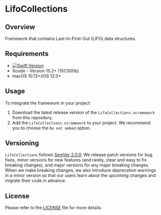 # LifoCollections

## Overview

Framework that contains Last-In-First-Out (LIFO) data structures.

## Requirements
* [![Swift Version](https://img.shields.io/badge/swift-5.10+-orange.svg)](https://swift.org/)
* Xcode - Version 15.2+ (15C500b)
* macOS 10.13+/iOS 12.0+

## Usage

To integrate the framework in your project:
1. Download the latest release version of the `LifoCollections.xcramework` from this repository.
2. Add the `LifoCollections.xcramework` to your project. We recommend you to choose the `Do not embed` option.

## Versioning

`LifoCollections` follows [SemVer 2.0.0](https://semver.org/). We release patch versions for bug fixes, minor versions for new features (and rarely, clear and easy to fix breaking changes), and major versions for any major breaking changes. When we make breaking changes, we also introduce deprecation warnings in a minor version so that our users learn about the upcoming changes and migrate their code in advance.

## License

Please refer to the [LICENSE](./LICENSE.md) file for more details.
